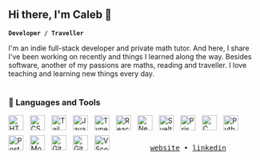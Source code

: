 ## Hi there, I'm Caleb 👋

**`Developer / Traveller`**

I'm an indie full-stack developer and private math tutor. And here, I share I've been working on recently and things I learned along the way.
Besides software, another of my passions are maths, reading and traveller. I love teaching and learning new things
every day.

#

### 🎒 Languages and Tools

<img align="left" alt="HTML" width="30px" style="padding-right:10px; padding-bottom:10px;" src="https://cdn.jsdelivr.net/gh/devicons/devicon@latest/icons/html5/html5-original.svg" />
<img align="left" alt="CSS" width="30px" style="padding-right:10px; padding-bottom:10px;" src="https://cdn.jsdelivr.net/gh/devicons/devicon@latest/icons/css3/css3-original.svg" />
<img align="left" alt="TailwindCSS" width="30px" style="padding-right:10px; padding-bottom:10px;" src="https://cdn.jsdelivr.net/gh/devicons/devicon@latest/icons/tailwindcss/tailwindcss-original.svg" />
<img align="left" alt="JavaScript" width="30px" style="padding-right:10px; padding-bottom:10px;" src="https://cdn.jsdelivr.net/gh/devicons/devicon@latest/icons/javascript/javascript-original.svg" />
<img align="left" alt="TypeScript" width="30px" style="padding-right:10px; padding-bottom:10px;" src="https://cdn.jsdelivr.net/gh/devicons/devicon@latest/icons/typescript/typescript-original.svg" />
<img align="left" alt="React" width="30px" style="padding-right:10px; padding-bottom:10px;" src="https://cdn.jsdelivr.net/gh/devicons/devicon@latest/icons/react/react-original.svg" />
<img align="left" alt="Next.js" width="30px" style="padding-right:10px; padding-bottom:10px;" src="https://cdn.jsdelivr.net/gh/devicons/devicon@latest/icons/nextjs/nextjs-original.svg" />
<img align="left" alt="Svelte" width="30px" style="padding-right:10px; padding-bottom:10px;" src="https://cdn.jsdelivr.net/gh/devicons/devicon@latest/icons/svelte/svelte-original.svg" />
<img align="left" alt="Prisma" width="30px" style="padding-right:10px; padding-bottom:10px;" src="https://cdn.jsdelivr.net/gh/devicons/devicon@latest/icons/prisma/prisma-original-wordmark.svg" />
<img align="left" alt="C" width="30px" style="padding-right:10px; padding-bottom:10px;" src="https://cdn.jsdelivr.net/gh/devicons/devicon@latest/icons/c/c-original.svg" />
<img align="left" alt="Python" width="30px" style="padding-right:10px; padding-bottom:10px;" src="https://cdn.jsdelivr.net/gh/devicons/devicon@latest/icons/python/python-original.svg" />
<img align="left" alt="Postgresql" width="30px" style="padding-right:10px; padding-bottom:10px;" src="https://cdn.jsdelivr.net/gh/devicons/devicon@latest/icons/postgresql/postgresql-original.svg" />
<img align="left" alt="Mongodb" width="30px" style="padding-right:10px; padding-bottom:10px;" src="https://cdn.jsdelivr.net/gh/devicons/devicon@latest/icons/mongodb/mongodb-plain-wordmark.svg" />
<img align="left" alt="Git" width="30px" style="padding-right:10px; padding-bottom:10px;" src="https://cdn.jsdelivr.net/gh/devicons/devicon@latest/icons/git/git-original.svg" />
<img align="left" alt="Github" width="30px" style="padding-right:10px; padding-bottom:10px;" src="https://cdn.jsdelivr.net/gh/devicons/devicon@latest/icons/github/github-original.svg" />
<img align="left" alt="VScode" width="30px" style="padding-right:10px; padding-bottom:10px;" src="https://cdn.jsdelivr.net/gh/devicons/devicon@latest/icons/vscode/vscode-original.svg" />                             
<br />

#

<div align="center">
  <samp>
    <a href="https://ecaleb.dev">website</a> •
    <a href="https://www.linkedin.com/in/caleb-villanueva-zamalloa/">linkedin</a>
  </samp>
</div>
